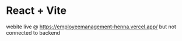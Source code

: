 # React + Vite

webite live @ https://employeemanagement-henna.vercel.app/
but not connected to backend
